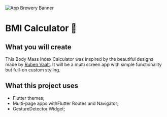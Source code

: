 ![App Brewery Banner](https://github.com/londonappbrewery/Images/blob/master/AppBreweryBanner.png)


# BMI Calculator 💪



## What you will create

This Body Mass Index Calculator was inspired by the beautiful designs made by [Ruben Vaalt](https://dribbble.com/shots/4585382-Simple-BMI-Calculator). 
It will be a multi screen app with simple functionality but full-on custom styling. 

## What this project uses

- Flutter themes;
- Multi-page apps withFlutter Routes and Navigator;
- GestureDetector Widget;